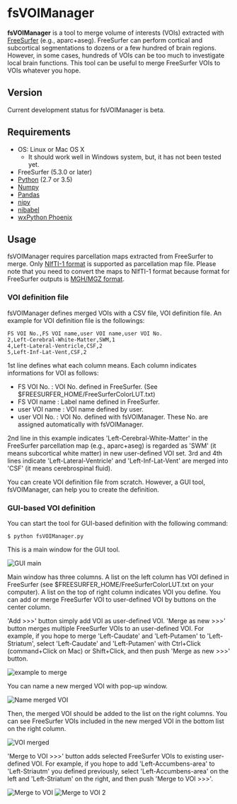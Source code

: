 # fsVOIManager

**fsVOIManager** is a tool to merge volume of interests (VOIs) extracted with [FreeSurfer](https://surfer.nmr.mgh.harvard.edu/) (e.g., aparc+aseg). FreeSurfer can perform cortical and subcortical segmentations to dozens or a few hundred of brain regions. However, in some cases, hundreds of VOIs can be too much to investigate local brain functions. This tool can be useful to merge FreeSurfer VOIs to VOIs whatever you hope.

## Version

Current development status for fsVOIManager is beta.

## Requirements

- OS: Linux or Mac OS X
    - It should work well in Windows system, but, it has not been tested yet.
- FreeSurfer (5.3.0 or later)
- [Python](https://www.python.org/) (2.7 or 3.5)
- [Numpy](http://www.numpy.org/)
- [Pandas](http://pandas.pydata.org/)
- [nipy](http://nipy.org/nipy/)
- [nibabel](http://nipy.org/nibabel/)
- [wxPython Phoenix](https://wxpython.org/Phoenix/docs/html/)

## Usage

fsVOIManager requires parcellation maps extracted from FreeSurfer to merge. Only [NIfTI-1 format](https://nifti.nimh.nih.gov/nifti-1) is supported as parcellation map file. Please note that you need to convert the maps to NIfTI-1 format because format for FreeSurfer outputs is [MGH/MGZ format](https://surfer.nmr.mgh.harvard.edu/fswiki/FsTutorial/MghFormat). 

### VOI definition file

fsVOIManager defines merged VOIs with a CSV file, VOI definition file. An example for VOI definition file is the followings:

```
FS VOI No.,FS VOI name,user VOI name,user VOI No.
2,Left-Cerebral-White-Matter,SWM,1
4,Left-Lateral-Ventricle,CSF,2
5,Left-Inf-Lat-Vent,CSF,2
```

1st line defines what each column means. Each column indicates informations for VOI as follows:

- FS VOI No. : VOI No. defined in FreeSurfer. (See $FREESURFER\_HOME/FreeSurferColorLUT.txt)
- FS VOI name : Label name defined in FreeSurfer.
- user VOI name : VOI name defined by user.
- user VOI No. : VOI No. defined with fsVOIManager. These No. are assigned automatically with fsVOIManager.

2nd line in this example indicates 'Left-Cerebral-White-Matter' in the FreeSurfer parcellation map (e.g., aparc+aseg) is regarded as 'SWM' (it means subcortical white matter) in new user-defined VOI set.
3rd and 4th lines indicate 'Left-Lateral-Ventricle' and 'Left-Inf-Lat-Vent' are merged into 'CSF' (it means cerebrospinal fluid).

You can create VOI definition file from scratch. However, a GUI tool, fsVOIManager, can help you to create the definition.

### GUI-based VOI definition

You can start the tool for GUI-based definition with the following command:

```
$ python fsVOIManager.py
```

This is a main window for the GUI tool.

![GUI main](https://github.com/spikefairway/fsVOIManager/blob/master/docimgs/gui_main.png)

Main window has three columns. A list on the left column has VOI defined in FreeSurfer (see $FREESURFER_HOME/FreeSurferColorLUT.txt on your computer).
A list on the top of right column indicates VOI you define. You can add or merge FreeSurfer VOI to user-defined VOI by buttons on the center column.

'Add >>>' button simply add VOI as user-defined VOI. 'Merge as new >>>' button merges multiple FreeSurfer VOIs to an user-defined VOI. For example, if you hope to merge 'Left-Caudate' and 'Left-Putamen' to 'Left-Striatum', select 'Left-Caudate' and 'Left-Putamen' with Ctrl+Click (command+Click on Mac) or Shift+Click, and then push 'Merge as new >>>' button.

![example to merge](https://github.com/spikefairway/fsVOIManager/blob/master/docimgs/example_merge.png)

You can name a new merged VOI with pop-up window.

![Name merged VOI](https://github.com/spikefairway/fsVOIManager/blob/master/docimgs/name_mergedVOI.png)

Then, the merged VOI should be added to the list on the right columns. You can see FreeSurfer VOIs included in the new merged VOI in the bottom list on the right column.

![VOI merged](https://github.com/spikefairway/fsVOIManager/blob/master/docimgs/gen_mergedVOI.png)

'Merge to VOI >>>' button adds selected FreeSurfer VOIs to existing user-defined VOI. For example, if you hope to add 'Left-Accumbens-area' to 'Left-Striautm' you defined previously, select 'Left-Accumbens-area' on the left and 'Left-Striatum' on the right, and then push 'Merge to VOI >>>'. 

![Merge to VOI](https://github.com/spikefairway/fsVOIManager/blob/master/docimgs/merge_to_VOI.png)
![Merge to VOI 2](https://github.com/spikefairway/fsVOIManager/blob/master/docimgs/merge_to_VOI2.png)

